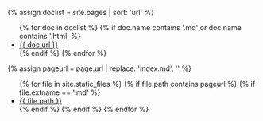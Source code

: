 [see https://ongclement.com/blog/github-pages-indexing-directory-copy]: #
{% assign doclist = site.pages | sort: 'url'  %}
<ul>
   {% for doc in doclist %}
        {% if doc.name contains '.md' or doc.name contains '.html' %}
            <li><a href="{{ site.baseurl }}{{ doc.url }}">{{ doc.url }}</a></li>
        {% endif %}
    {% endfor %}
</ul>

{% assign pageurl = page.url | replace: 'index.md', '' %}
<ul>
{% for file in site.static_files %}  
  {% if file.path contains pageurl %}
    {% if file.extname == '.md' %}
    <li><a href="{{ file.path }}">{{ file.path }}</a></li>
    {% endif %}
  {% endif %}
{% endfor %}
</ul>
